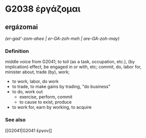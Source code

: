 # G2038 ἐργάζομαι

## ergázomai

_(er-gad'-zom-ahee | er-GA-zoh-meh | are-GA-zoh-may)_

### Definition

middle voice from G2041; to toil (as a task, occupation, etc.), (by implication) effect, be engaged in or with, etc; commit, do, labor for, minister about, trade (by), work; 

- to work, labor, do work
- to trade, to make gains by trading, &quot;do business&quot;
- to do, work out
  - exercise, perform, commit
  - to cause to exist, produce
- to work for, earn by working, to acquire

### See also

[[G2041|G2041 ἔργον]]
